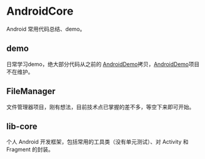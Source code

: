 # AndroidCore
Android 常用代码总结、demo。

## demo
日常学习demo，绝大部分代码从之前的 [AndroidDemo](https://github.com/MyLifeMyTravel/AndroidDemo)拷贝，[AndroidDemo](https://github.com/MyLifeMyTravel/AndroidDemo)项目不在维护。

## FileManager
文件管理器项目，刚有想法，目前技术点已掌握的差不多，等空下来即可开始。

## lib-core
个人 Android 开发框架，包括常用的工具类（没有单元测试）、对 Activity 和 Fragment 的封装。